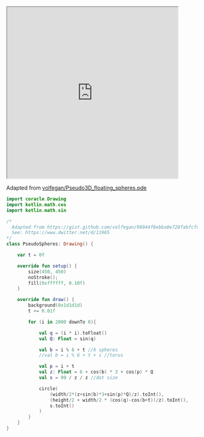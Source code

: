 
<iframe 				
src="https://orllewin.github.io/coracle/drawings/experiments/pseudo_sphere/"
width="450"
height="450"
scrolling="no"></iframe>

Adapted from [volfegan/Pseudo3D_floating_spheres.pde](https://gist.github.com/volfegan/98044f8ebba0e728fabfcfc3ca2dea59)

```kotlin
import coracle.Drawing
import kotlin.math.cos
import kotlin.math.sin

/*
  Adapted from https://gist.github.com/volfegan/98044f8ebba0e728fabfcfc3ca2dea59
  See: https://www.dwitter.net/d/11965
*/
class PseudoSpheres: Drawing() {

    var t = 0f

    override fun setup() {
        size(450, 450)
        noStroke();
        fill(0xffffff, 0.10f)
    }

    override fun draw() {
        background(0x1d1d1d)
        t += 0.01f

        for (i in 2000 downTo 0){

            val q = (i * i).toFloat()
            val Q: Float = sin(q)

            val b = i % 6 + t //6 spheres
            //val b = i % 6 + t + i //torus

            val p = i + t
            val z: Float = 6 + cos(b) * 3 + cos(p) * Q
            val s = 99 / z / z //dot size

            circle(
                (width/2*(z+sin(b)*3+sin(p)*Q)/z).toInt(), 
                (height/2 + width/2 * (cos(q)-cos(b+t))/z).toInt(), 
                s.toInt()
            )
        }
    }
}
```